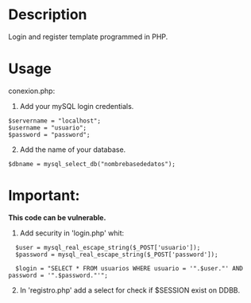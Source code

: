 # Description
Login and register template programmed in PHP.

# Usage

conexion.php:
1. Add your mySQL login credentials.
```
$servername = "localhost";
$username = "usuario";
$password = "password";
```
2. Add the name of your database.
```
$dbname = mysql_select_db("nombrebasededatos");
```
# Important:

**This code can be vulnerable.**

1. Add security in 'login.php' whit:

```
  $user = mysql_real_escape_string($_POST['usuario']);
  $password = mysql_real_escape_string($_POST['password']);
  
  $login = "SELECT * FROM usuarios WHERE usuario = '".$user."' AND password = '".$password."'";
 ```

2. In 'registro.php' add a select for check if $SESSION exist on DDBB.
